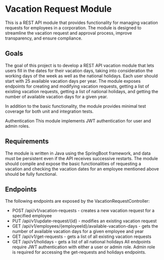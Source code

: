 # Vacation Request Module
This is a REST API module that provides functionality for managing vacation requests for employees in a corporation. The module is designed to streamline the vacation request and approval process, improve transparency, and ensure compliance.

## Goals
The goal of this project is to develop a REST API vacation module that lets users fill in the dates for their vacation days, taking into consideration the working days of the week as well as the national holidays. Each user should start with 25 available vacation days per year. The module exposes endpoints for creating and modifying vacation requests, getting a list of existing vacation requests, getting a list of national holidays, and getting the number of available vacation days for a given year.

In addition to the basic functionality, the module provides minimal test coverage for both unit and integration tests.

Authentication
This module implements JWT authentication for user and admin roles.

## Requirements
The module is written in Java using the SpringBoot framework, and data must be persistent even if the API receives successive restarts. The module should compile and expose the basic functionalities of requesting a vacation and checking the vacation dates for an employee mentioned above should be fully functional.

## Endpoints
The following endpoints are exposed by the VacationRequestController:

* POST /api/v1/vacation-requests - creates a new vacation request for a specified employee
* PUT /api/v1/update-request/{id} - modifies an existing vacation request
* GET /api/v1/employees/{employeeId}/available-vacation-days - gets the number of available vacation days for a given employee and year
* GET /api/v1/get-requests - gets a list of all existing vacation requests
* GET /api/v1/holidays - gets a list of all national holidays
All endpoints require JWT authentication with either a user or admin role. Admin role is required for accessing the get-requests and holidays endpoints.
